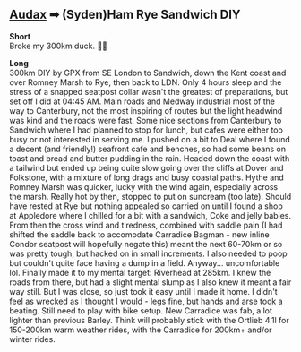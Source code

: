 ## [Audax](/richard.andrew/audax/audax.html) ➡ (Syden)Ham Rye Sandwich DIY

**Short**  
Broke my 300km duck. 🦆💥

**Long**  
300km DIY by GPX from SE London to Sandwich, down the Kent coast and over Romney Marsh to Rye, then back to LDN. Only 4 hours sleep and the stress of a snapped seatpost collar wasn't the greatest of preparations, but set off I did at 04:45 AM. Main roads and Medway industrial most of the way to Canterbury, not the most inspiring of routes but the light headwind was kind and the roads were fast. Some nice sections from Canterbury to Sandwich where I had planned to stop for lunch, but cafes were either too busy or not interested in serving me. I pushed on a bit to Deal where I found a decent (and friendly!) seafront cafe and benches, so had some beans on toast and bread and butter pudding in the rain. Headed down the coast with a tailwind but ended up being quite slow going over the cliffs at Dover and Folkstone, with a mixture of long drags and busy coastal paths. Hythe and Romney Marsh was quicker, lucky with the wind again, especially across the marsh. Really hot by then, stopped to put on suncream (too late). Should have rested at Rye but nothing appealed so carried on until I found a shop at Appledore where I chilled for a bit with a sandwich, Coke and jelly babies. From then the cross wind and tiredness, combined with saddle pain (I had shifted the saddle back to accomodate Carradice Bagman - new inline Condor seatpost will hopefully negate this) meant the next 60-70km or so was pretty tough, but hacked on in small increments. I also needed to poop but couldn't quite face having a dump in a field. Anyway... uncomfortable lol. Finally made it to my mental target: Riverhead at 285km. I knew the roads from there, but had a slight mental slump as I also knew it meant a fair way still. But I was close, so just took it easy until I made it home. I didn't feel as wrecked as I thought I would - legs fine, but hands and arse took a beating. Still need to play with bike setup. New Carradice was fab, a lot lighter than previous Barley. Think will probably stick with the Ortlieb 4.1l for 150-200km warm weather rides, with the Carradice for 200km+ and/or winter rides.

<div class='strava-embed-placeholder' data-embed-type='activity' data-embed-id='7336667554'></div><script src='https://strava-embeds.com/embed.js'></script>